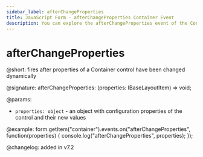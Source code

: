 ```yaml
---
sidebar_label: afterChangeProperties
title: JavaScript Form - afterChangeProperties Container Event 
description: You can explore the afterChangeProperties event of the Container control of Form in the documentation of the DHTMLX JavaScript UI library. Browse developer guides and API reference, try out code examples and live demos, and download a free 30-day evaluation version of DHTMLX Suite 7.
---
```


# afterChangeProperties

@short: fires after properties of a Container control have been changed dynamically

@signature: afterChangeProperties: (properties: IBaseLayoutItem) => void;

@params:
- `properties: object` - an object with configuration properties of the control and their new values

@example:
form.getItem("container").events.on("afterChangeProperties", function(properties) {
    console.log("afterChangeProperties", properties);
});

@changelog: added in v7.2
